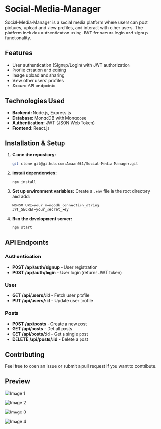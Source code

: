# Social-Media-Manager

Social-Media-Manager is a social media platform where users can post pictures, upload and view profiles, and interact with other users. The platform includes authentication using JWT for secure login and signup functionality.

## Features
- User authentication (Signup/Login) with JWT authorization
- Profile creation and editing
- Image upload and sharing
- View other users' profiles
- Secure API endpoints

## Technologies Used
- **Backend:** Node.js, Express.js
- **Database:** MongoDB with Mongoose
- **Authentication:** JWT (JSON Web Token)
- **Frontend:** React.js 

## Installation & Setup

1. **Clone the repository:**
   ```sh
   git clone git@github.com:Amaan061/Social-Media-Manager.git
   ```
2. **Install dependencies:**
   ```sh
   npm install
   ```
3. **Set up environment variables:**
   Create a `.env` file in the root directory and add:
   ```env
   MONGO_URI=your_mongodb_connection_string
   JWT_SECRET=your_secret_key
   ```
4. **Run the development server:**
   ```sh
   npm start
   ```

## API Endpoints
### Authentication
- **POST /api/auth/signup** - User registration
- **POST /api/auth/login** - User login (returns JWT token)

### User
- **GET /api/users/:id** - Fetch user profile
- **PUT /api/users/:id** - Update user profile

### Posts
- **POST /api/posts** - Create a new post
- **GET /api/posts** - Get all posts
- **GET /api/posts/:id** - Get a single post
- **DELETE /api/posts/:id** - Delete a post

## Contributing
Feel free to open an issue or submit a pull request if you want to contribute.

## Preview
![Image 1](https://github.com/user-attachments/assets/c83282b0-0b0c-4f7e-a206-d11488fbc92d)

![Image 2](https://github.com/user-attachments/assets/276a6968-d59b-4d33-b93e-4ca20f549c91)

![Image 3](https://github.com/user-attachments/assets/fb0f8d2d-0c08-4f48-b616-20fb6dc6ca2e)

![Image 4](https://github.com/user-attachments/assets/70cc7f60-7850-4b76-a506-58a94c5643a7)
